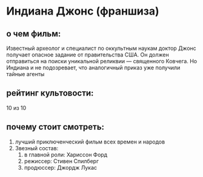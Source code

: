 # Индиана Джонс (франшиза)
## о чем фильм:
Известный археолог и специалист по оккультным наукам доктор Джонс получает опасное задание от правительства США. Он должен отправиться на поиски уникальной реликвии — священного Ковчега. Но Индиана и не подозревает, что аналогичный приказ уже получили тайные агенты
## рейтинг культовости:
10 из 10

## почему стоит смотреть:
1. лучший приключенческий фильм всех времен и народов
2. Звезный состав: 
	1. в главной роли: Хариссон Форд 
	2. режиссер: Стивен Спилберг
	3. продюссер: Джордж Лукас

